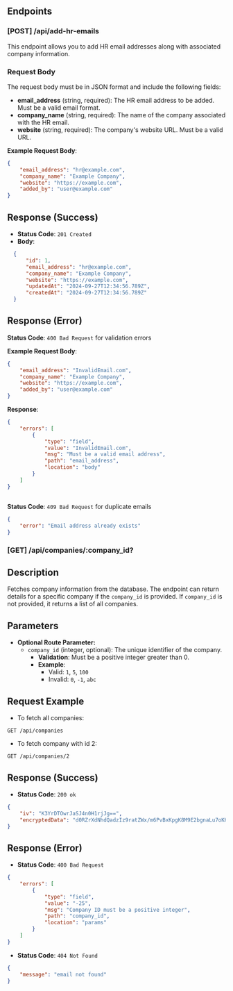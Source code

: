 ## Endpoints

### [POST] /api/add-hr-emails

This endpoint allows you to add HR email addresses along with associated company information.

### Request Body

The request body must be in JSON format and include the following fields:

- **email_address** (string, required): The HR email address to be added. Must be a valid email format.
- **company_name** (string, required): The name of the company associated with the HR email.
- **website** (string, required): The company's website URL. Must be a valid URL.

**Example Request Body**:

```json
{
    "email_address": "hr@example.com",
    "company_name": "Example Company",
    "website": "https://example.com",
    "added_by": "user@example.com"
}
```

## Response (Success)

- **Status Code**: `201 Created`
- **Body**:
```json
  {
      "id": 1,
      "email_address": "hr@example.com",
      "company_name": "Example Company",
      "website": "https://example.com",
      "updatedAt": "2024-09-27T12:34:56.789Z",
      "createdAt": "2024-09-27T12:34:56.789Z"
  }
```
## Response (Error)


**Status Code**: `400 Bad Request` for validation errors

**Example Request Body**:


```json
{
    "email_address": "InvalidEmail.com",
    "company_name": "Example Company",
    "website": "https://example.com",
    "added_by": "user@example.com"
}
```

**Response**:
```json
{
    "errors": [
        {
            "type": "field",
            "value": "InvalidEmail.com",
            "msg": "Must be a valid email address",
            "path": "email_address",
            "location": "body"
        }
    ]
}
```
##

**Status Code**: `409 Bad Request` for duplicate emails

```json
{
    "error": "Email address already exists"
}
```

### [GET] /api/companies/:company_id?


## Description

Fetches company information from the database.
The endpoint can return details for a specific company if the `company_id` is provided. If `company_id` is not provided, it returns a list of all companies.

## Parameters
- **Optional Route Parameter:**
  - `company_id` (integer, optional): The unique identifier of the company.
    - **Validation**: Must be a positive integer greater than 0.
    - **Example**: 
      - Valid: `1`, `5`, `100`
      - Invalid: `0`, `-1`, `abc`

## Request Example
- To fetch all companies:
```
GET /api/companies
```

- To fetch company with id 2:
```
GET /api/companies/2
```
## Response (Success)

- **Status Code**: `200 ok`

```json
{
    "iv": "K3YrDTOwrJaSJ4n0H1rjJg==",
    "encryptedData": "d0RZrXdNhdQadzIz9ratZWx/m6PvBxKpgK8M9E2bgnaLu7oKHHU3JpYdOr/dKFCD1apuq6xUUTlDQBTI2CW4RhrQe7GpRU8d8TSSbKfeW7qHhLAwlJKCmOMcBTZ8jMMSqrgFoyYIZvqpDPFTD8VsE2mi8y3sUOlCkuZWS7XXHnRSJseMTp4iHhak+LO0BH91vvec2DxrEKbDM1dvY80IYXfuOzBoar+PyKfli7iJbmVCYG9MObdTVi6peJptL4O7YayrXTWQ/aEcBYim6vVLU1NKBrpnMiorG2DceKTwGAVBnmI0xMk/5ndgIutTskFD"
}
```

## Response (Error)

- **Status Code**: `400 Bad Request`

```json
{
    "errors": [
        {
            "type": "field",
            "value": "-25",
            "msg": "Company ID must be a positive integer",
            "path": "company_id",
            "location": "params"
        }
    ]
}
```

- **Status Code**: `404 Not Found`

```json
{
    "message": "email not found"
}
```